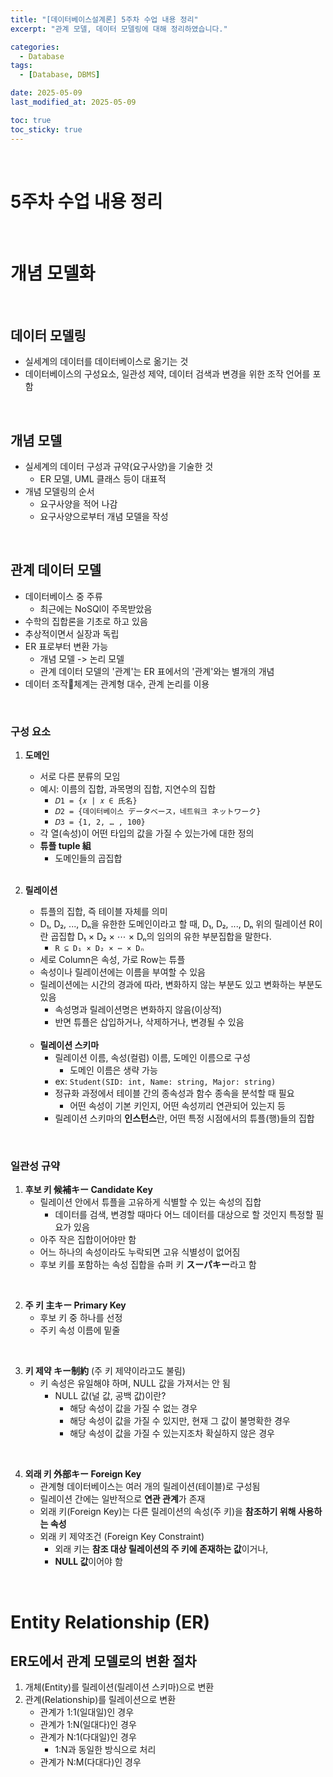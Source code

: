 ```yaml
---
title: "[데이터베이스설계론] 5주차 수업 내용 정리"
excerpt: "관계 모델, 데이터 모델링에 대해 정리하였습니다."

categories:
  - Database
tags: 
  - [Database, DBMS]

date: 2025-05-09
last_modified_at: 2025-05-09

toc: true
toc_sticky: true
---
```


<br />

# 5주차 수업 내용 정리

<br />

# 개념 모델화

<br />

## 데이터 모델링
- 실세계의 데이터를 데이터베이스로 옮기는 것
- 데이터베이스의 구성요소, 일관성 제약, 데이터 검색과 변경을 위한 조작 언어를 포함

<br />

## 개념 모델
- 실세계의 데이터 구성과 규약(요구사양)을 기술한 것 
	- ER 모델, UML 클래스 등이 대표적
- 개념 모델링의 순서
	- 요구사양을 적어 나감
	- 요구사양으로부터 개념 모델을 작성

<br />

## 관계 데이터 모델
- 데이터베이스 중 주류
	- 최근에는 NoSQl이 주목받았음
- 수학의 집합론을 기초로 하고 있음
- 추상적이면서 실장과 독립
- ER 표로부터 변환 가능
	- 개념 모델 -> 논리 모델
	- 관계 데이터 모델의 '관계'는 ER 표에서의 '관계'와는 별개의 개념
- 데이터 조작체계는 관계형 대수, 관계 논리를 이용

<br />

### 구성 요소
1. **도메인**
	- 서로 다른 분류의 모임
	- 예시: 이름의 집합, 과목명의 집합, 지연수의 집합
		- `𝐷1 = {𝑥 | 𝑥 ∈ 氏名}`
		- `𝐷2 = {데이터베이스 データベース，네트워크 ネットワーク} `
		- `𝐷3 = {1, 2, … , 100}`
	- 각 열(속성)이 어떤 타입의 값을 가질 수 있는가에 대한 정의
	- **튜플 tuple 組**
		- 도메인들의 곱집합

	<br />

2. **릴레이션**
	- 튜플의 집합, 즉 테이블 자체를 의미
	- D₁, D₂, ..., Dₙ을 유한한 도메인이라고 할 때, D₁, D₂, ..., Dₙ 위의 릴레이션 R이란 곱집합 D₁ × D₂ × ⋯ × Dₙ의 임의의 유한 부분집합을 말한다.
		- `R ⊆ D₁ × D₂ × ⋯ × Dₙ`
	- 세로 Column은 속성, 가로 Row는 튜플
	- 속성이나 릴레이션에는 이름을 부여할 수 있음
	- 릴레이션에는 시간의 경과에 따라, 변화하지 않는 부분도 있고 변화하는 부분도 있음
		- 속성명과 릴레이션명은 변화하지 않음(이상적)
		- 반면 튜플은 삽입하거나, 삭제하거나, 변경될 수 있음

	<br />

	- **릴레이션 스키마**
		- 릴레이션 이름, 속성(컬럼) 이름, 도메인 이름으로 구성
			- 도메인 이름은 생략 가능
		- ex: `Student(SID: int, Name: string, Major: string)`
		- 정규화 과정에서 테이블 간의 종속성과 함수 종속을 분석할 때 필요
			- 어떤 속성이 기본 키인지, 어떤 속성끼리 연관되어 있는지 등
		- 릴레이션 스키마의 **인스턴스**란, 어떤 특정 시점에서의 튜플(행)들의 집합

<br />

### 일관성 규약
1. **후보 키 候補キー Candidate Key**
	- 릴레이션 안에서 튜플을 고유하게 식별할 수 있는 속성의 집합
		- 데이터를 검색, 변경할 때마다 어느 데이터를 대상으로 할 것인지 특정할 필요가 있음
	- 아주 작은 집합이어야만 함
	- 어느 하나의 속성이라도 누락되면 고유 식별성이 없어짐
	- 후보 키를 포함하는 속성 집합을 슈퍼 키 **スーパキー**라고 함

<br />

2. **주 키 主キー Primary Key**
	- 후보 키 중 하나를 선정
	- 주키 속성 이름에 밑줄

<br />

3. **키 제약 キー制約** (주 키 제약이라고도 불림)
	- 키 속성은 유일해야 하며, NULL 값을 가져서는 안 됨
		- NULL 값(널 값, 공백 값)이란?
			- 해당 속성이 값을 가질 수 없는 경우
			- 해당 속성이 값을 가질 수 있지만, 현재 그 값이 불명확한 경우
			- 해당 속성이 값을 가질 수 있는지조차 확실하지 않은 경우

<br />

4. **외래 키 外部キー Foreign Key**
	- 관계형 데이터베이스는 여러 개의 릴레이션(테이블)로 구성됨
	- 릴레이션 간에는 일반적으로 **연관 관계**가 존재
	- 외래 키(Foreign Key)는 다른 릴레이션의 속성(주 키)을 **참조하기 위해 사용하는 속성**
    - 외래 키 제약조건 (Foreign Key Constraint)
		- 외래 키는 **참조 대상 릴레이션의 주 키에 존재하는 값**이거나,
		- **NULL 값**이어야 함

<br />

# Entity Relationship (ER)

## ER도에서 관계 모델로의 변환 절차
1. 개체(Entity)를 릴레이션(릴레이션 스키마)으로 변환
2. 관계(Relationship)를 릴레이션으로 변환
    - 관계가 1:1(일대일)인 경우
    - 관계가 1:N(일대다)인 경우
    - 관계가 N:1(다대일)인 경우
        - 1:N과 동일한 방식으로 처리
    - 관계가 N:M(다대다)인 경우

<br />